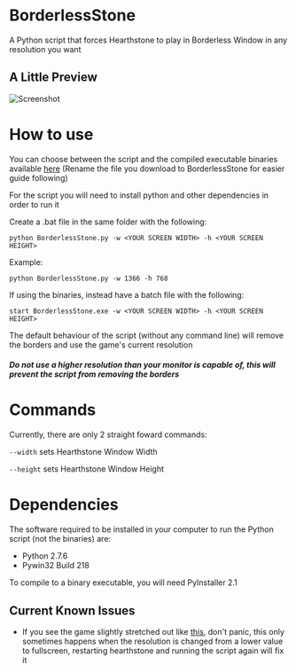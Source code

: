 BorderlessStone
===============

A Python script that forces Hearthstone to play in Borderless Window in any resolution you want

A Little Preview
----------------

![Screenshot](https://raw.github.com/NullScope/BorderlessStone/master/capture.gif)


How to use
==========

You can choose between the script and the compiled executable binaries available [here](https://sourceforge.net/projects/borderlessstone/files/) (Rename the file you download to BorderlessStone for easier guide following)

For the script you will need to install python and other dependencies in order to run it


Create a .bat file in the same folder with the following:

```
python BorderlessStone.py -w <YOUR SCREEN WIDTH> -h <YOUR SCREEN HEIGHT>
```

Example:

```
python BorderlessStone.py -w 1366 -h 768
```

If using the binaries, instead have a batch file with the following:

```
start BorderlessStone.exe -w <YOUR SCREEN WIDTH> -h <YOUR SCREEN HEIGHT>
```

The default behaviour of the script (without any command line) will remove the borders and use the game's current resolution

##### Do not use a higher resolution than your monitor is capable of, this will prevent the script from removing the borders

Commands
========

Currently, there are only 2 straight foward commands:


`--width` sets Hearthstone Window Width

`--height` sets Hearthstone Window Height


Dependencies
============

The software required to be installed in your computer to run the Python script (not the binaries) are:

* Python 2.7.6
* Pywin32 Build 218

To compile to a binary executable, you will need PyInstaller 2.1

Current Known Issues
--------------------

* If you see the game slightly stretched out like [this](http://i.imgur.com/Fjq41HN.png), don't panic, this only sometimes happens when the resolution is changed from a lower value to fullscreen, restarting hearthstone and running the script again will fix it
